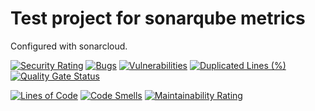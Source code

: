 # Test project for sonarqube metrics

Configured with sonarcloud.

[![Security Rating](https://sonarcloud.io/api/project_badges/measure?project=lisaokezie_pmt-sb-server&metric=security_rating)](https://sonarcloud.io/summary/new_code?id=lisaokezie_pmt-sb-server) [![Bugs](https://sonarcloud.io/api/project_badges/measure?project=lisaokezie_pmt-sb-server&metric=bugs)](https://sonarcloud.io/summary/new_code?id=lisaokezie_pmt-sb-server) [![Vulnerabilities](https://sonarcloud.io/api/project_badges/measure?project=lisaokezie_pmt-sb-server&metric=vulnerabilities)](https://sonarcloud.io/summary/new_code?id=lisaokezie_pmt-sb-server) [![Duplicated Lines (%)](https://sonarcloud.io/api/project_badges/measure?project=lisaokezie_pmt-sb-server&metric=duplicated_lines_density)](https://sonarcloud.io/summary/new_code?id=lisaokezie_pmt-sb-server) [![Quality Gate Status](https://sonarcloud.io/api/project_badges/measure?project=lisaokezie_pmt-sb-server&metric=alert_status)](https://sonarcloud.io/summary/new_code?id=lisaokezie_pmt-sb-server)

[![Lines of Code](https://sonarcloud.io/api/project_badges/measure?project=lisaokezie_pmt-sb-server&metric=ncloc)](https://sonarcloud.io/summary/new_code?id=lisaokezie_pmt-sb-server) [![Code Smells](https://sonarcloud.io/api/project_badges/measure?project=lisaokezie_pmt-sb-server&metric=code_smells)](https://sonarcloud.io/summary/new_code?id=lisaokezie_pmt-sb-server) [![Maintainability Rating](https://sonarcloud.io/api/project_badges/measure?project=lisaokezie_pmt-sb-server&metric=sqale_rating)](https://sonarcloud.io/summary/new_code?id=lisaokezie_pmt-sb-server)
